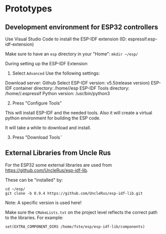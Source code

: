 # Prototypes

## Development environment for ESP32 controllers

Use Visual Studio Code to install the ESP-IDF extension (ID: espressif.esp-idf-extension)

Make sure to have an `esp` directory in your "Home": ```mkdir ~/esp/```

During setting up the ESP-IDF Extension

1. Select `Advanced`
Use the following settings:

Download server: Github
Select ESP-IDF version: v5.5(release version)
ESP-IDF container directory: /home/<username>/esp
ESP-IDF Tools directory: /home/<username>/.espressif
Python version: /usr/bin/python3

2. Press "Configure Tools"

This will install ESP-IDF and the needed tools. Also it will create a virtual python environment for building the ESP code.

It will take a while to download and install.

3. Press "Download Tools¨


## External Libraries from Uncle Rus

For the ESP32 some external libraries are used from https://github.com/UncleRus/esp-idf-lib.

These can be "installed" by:

```
cd ~/esp/
git clone -b 0.9.4 https://github.com/UncleRus/esp-idf-lib.git
```

Note: A specific version is used here!

Make sure the `CMakeLists.txt` on the project level reflects the correct path to the libraries. For example:

```
set(EXTRA_COMPONENT_DIRS /home/fste/esp/esp-idf-lib/components)
```